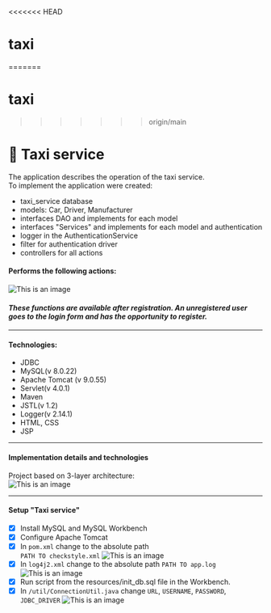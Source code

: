 <<<<<<< HEAD
# taxi
=======
# taxi
>>>>>>> origin/main
#  🚖 **Taxi service**
The application describes the operation of the taxi service. </br>
To implement the application were created: </br>
- taxi_service database
- models: Car, Driver, Manufacturer
- interfaces DAO and implements for each model
- interfaces "Services" and implements for each model and authentication
- logger in the AuthenticationService
- filter for authentication driver
- controllers for all actions
#### Performs the following actions:
![This is an image](http://joxi.ru/krDdxkETGEJe6r.jpg)
#### _These functions are available after registration. An unregistered user goes to the login form and has the opportunity to register._</br>
________________________________________________________________________________________________________________________
#### Technologies:
- JDBC
- MySQL(v 8.0.22)
- Apache Tomcat (v 9.0.55)
- Servlet(v 4.0.1)
- Maven
- JSTL(v 1.2)
- Logger(v 2.14.1)
- HTML, CSS
- JSP
_______________________________________________________________________________________________________________________
#### Implementation details and technologies
Project based on 3-layer architecture:</br>
![This is an image](https://progi.pro/media/main/f5/f0/11/f5f01101de396d5c76a8eb66efaf9653.png)
_______________________________________________________________________________________________________________________
#### Setup "Taxi service"
- [x] Install MySQL and MySQL Workbench
- [x] Configure Apache Tomcat
- [x] In `pom.xml` change to the absolute path         
  `PATH TO checkstyle.xml`
  ![This is an image](http://joxi.ru/DmB6xRGcqwgkxm.jpg)
- [x] In `log4j2.xml` change to the absolute path
  `PATH TO app.log`
  ![This is an image](http://joxi.ru/zANxkBLU1B8okm.jpg)
- [x] Run script from the resources/init_db.sql file in the Workbench.
- [x] In `/util/ConnectionUtil.java` change
  `URL`, `USERNAME`, `PASSWORD`, `JDBC_DRIVER`
  ![This is an image](http://joxi.ru/bmoavbwsOx7qPA.jpg)

